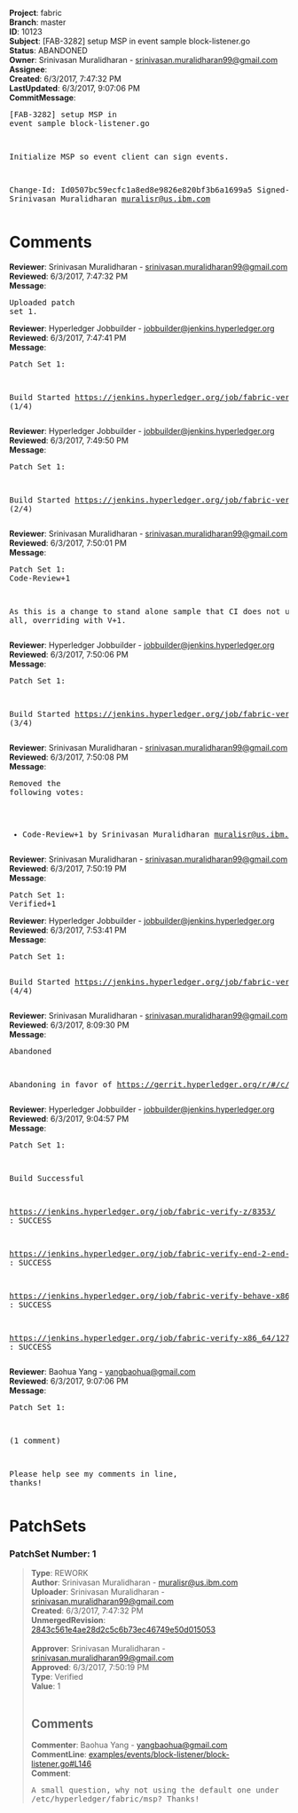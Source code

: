 <strong>Project</strong>: fabric<br><strong>Branch</strong>: master<br><strong>ID</strong>: 10123<br><strong>Subject</strong>: [FAB-3282] setup MSP in event sample block-listener.go<br><strong>Status</strong>: ABANDONED<br><strong>Owner</strong>: Srinivasan Muralidharan - srinivasan.muralidharan99@gmail.com<br><strong>Assignee</strong>:<br><strong>Created</strong>: 6/3/2017, 7:47:32 PM<br><strong>LastUpdated</strong>: 6/3/2017, 9:07:06 PM<br><strong>CommitMessage</strong>:<br><pre>[FAB-3282] setup MSP in event sample block-listener.go

Initialize MSP so event client can sign events.

Change-Id: Id0507bc59ecfc1a8ed8e9826e820bf3b6a1699a5
Signed-off-by: Srinivasan Muralidharan <muralisr@us.ibm.com>
</pre><h1>Comments</h1><strong>Reviewer</strong>: Srinivasan Muralidharan - srinivasan.muralidharan99@gmail.com<br><strong>Reviewed</strong>: 6/3/2017, 7:47:32 PM<br><strong>Message</strong>: <pre>Uploaded patch set 1.</pre><strong>Reviewer</strong>: Hyperledger Jobbuilder - jobbuilder@jenkins.hyperledger.org<br><strong>Reviewed</strong>: 6/3/2017, 7:47:41 PM<br><strong>Message</strong>: <pre>Patch Set 1:

Build Started https://jenkins.hyperledger.org/job/fabric-verify-z/8353/ (1/4)</pre><strong>Reviewer</strong>: Hyperledger Jobbuilder - jobbuilder@jenkins.hyperledger.org<br><strong>Reviewed</strong>: 6/3/2017, 7:49:50 PM<br><strong>Message</strong>: <pre>Patch Set 1:

Build Started https://jenkins.hyperledger.org/job/fabric-verify-end-2-end-x86_64/4227/ (2/4)</pre><strong>Reviewer</strong>: Srinivasan Muralidharan - srinivasan.muralidharan99@gmail.com<br><strong>Reviewed</strong>: 6/3/2017, 7:50:01 PM<br><strong>Message</strong>: <pre>Patch Set 1: Code-Review+1

As this is a change to stand alone sample that CI does not use at all, overriding with V+1.</pre><strong>Reviewer</strong>: Hyperledger Jobbuilder - jobbuilder@jenkins.hyperledger.org<br><strong>Reviewed</strong>: 6/3/2017, 7:50:06 PM<br><strong>Message</strong>: <pre>Patch Set 1:

Build Started https://jenkins.hyperledger.org/job/fabric-verify-behave-x86_64/6755/ (3/4)</pre><strong>Reviewer</strong>: Srinivasan Muralidharan - srinivasan.muralidharan99@gmail.com<br><strong>Reviewed</strong>: 6/3/2017, 7:50:08 PM<br><strong>Message</strong>: <pre>Removed the following votes:

* Code-Review+1 by Srinivasan Muralidharan <muralisr@us.ibm.com>
</pre><strong>Reviewer</strong>: Srinivasan Muralidharan - srinivasan.muralidharan99@gmail.com<br><strong>Reviewed</strong>: 6/3/2017, 7:50:19 PM<br><strong>Message</strong>: <pre>Patch Set 1: Verified+1</pre><strong>Reviewer</strong>: Hyperledger Jobbuilder - jobbuilder@jenkins.hyperledger.org<br><strong>Reviewed</strong>: 6/3/2017, 7:53:41 PM<br><strong>Message</strong>: <pre>Patch Set 1:

Build Started https://jenkins.hyperledger.org/job/fabric-verify-x86_64/12705/ (4/4)</pre><strong>Reviewer</strong>: Srinivasan Muralidharan - srinivasan.muralidharan99@gmail.com<br><strong>Reviewed</strong>: 6/3/2017, 8:09:30 PM<br><strong>Message</strong>: <pre>Abandoned

Abandoning in favor of https://gerrit.hyperledger.org/r/#/c/10063</pre><strong>Reviewer</strong>: Hyperledger Jobbuilder - jobbuilder@jenkins.hyperledger.org<br><strong>Reviewed</strong>: 6/3/2017, 9:04:57 PM<br><strong>Message</strong>: <pre>Patch Set 1:

Build Successful 

https://jenkins.hyperledger.org/job/fabric-verify-z/8353/ : SUCCESS

https://jenkins.hyperledger.org/job/fabric-verify-end-2-end-x86_64/4227/ : SUCCESS

https://jenkins.hyperledger.org/job/fabric-verify-behave-x86_64/6755/ : SUCCESS

https://jenkins.hyperledger.org/job/fabric-verify-x86_64/12705/ : SUCCESS</pre><strong>Reviewer</strong>: Baohua Yang - yangbaohua@gmail.com<br><strong>Reviewed</strong>: 6/3/2017, 9:07:06 PM<br><strong>Message</strong>: <pre>Patch Set 1:

(1 comment)

Please help see my comments in line, thanks!</pre><h1>PatchSets</h1><h3>PatchSet Number: 1</h3><blockquote><strong>Type</strong>: REWORK<br><strong>Author</strong>: Srinivasan Muralidharan - muralisr@us.ibm.com<br><strong>Uploader</strong>: Srinivasan Muralidharan - srinivasan.muralidharan99@gmail.com<br><strong>Created</strong>: 6/3/2017, 7:47:32 PM<br><strong>UnmergedRevision</strong>: [2843c561e4ae28d2c5c6b73ec46749e50d015053](https://github.com/hyperledger-gerrit-archive/fabric/commit/2843c561e4ae28d2c5c6b73ec46749e50d015053)<br><br><strong>Approver</strong>: Srinivasan Muralidharan - srinivasan.muralidharan99@gmail.com<br><strong>Approved</strong>: 6/3/2017, 7:50:19 PM<br><strong>Type</strong>: Verified<br><strong>Value</strong>: 1<br><br><h2>Comments</h2><strong>Commenter</strong>: Baohua Yang - yangbaohua@gmail.com<br><strong>CommentLine</strong>: [examples/events/block-listener/block-listener.go#L146](https://github.com/hyperledger-gerrit-archive/fabric/blob/2843c561e4ae28d2c5c6b73ec46749e50d015053/examples/events/block-listener/block-listener.go#L146)<br><strong>Comment</strong>: <pre>A small question, why not using the default one under /etc/hyperledger/fabric/msp?
Thanks!</pre></blockquote>